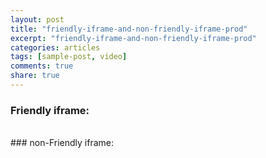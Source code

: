 ```yaml
---
layout: post
title: "friendly-iframe-and-non-friendly-iframe-prod"
excerpt: "friendly-iframe-and-non-friendly-iframe-prod"
categories: articles
tags: [sample-post, video]
comments: true
share: true
---
```

### Friendly iframe:
<div class="apester-media" data-media-id="5e835397e3c73f617e09d839" height="512"></div>
<script async src="https://static.apester.com/js/sdk/latest/apester-sdk.js"></script>
<br>
### non-Friendly iframe:
<div class="apester-media" data-media-id="5e834fa535122a51d04b20cb" height="512"></div>
<script async src="https://static.apester.com/js/sdk/latest/apester-sdk.js"></script>
